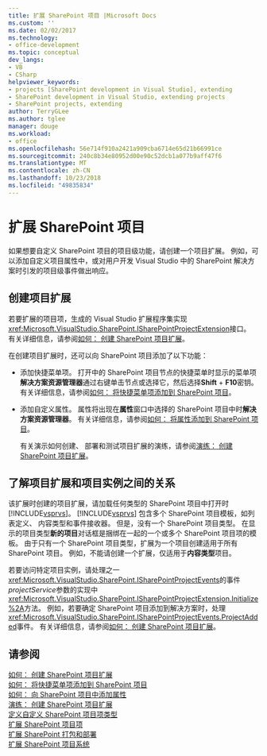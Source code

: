 ```yaml
---
title: 扩展 SharePoint 项目 |Microsoft Docs
ms.custom: ''
ms.date: 02/02/2017
ms.technology:
- office-development
ms.topic: conceptual
dev_langs:
- VB
- CSharp
helpviewer_keywords:
- projects [SharePoint development in Visual Studio], extending
- SharePoint development in Visual Studio, extending projects
- SharePoint projects, extending
author: TerryGLee
ms.author: tglee
manager: douge
ms.workload:
- office
ms.openlocfilehash: 56e714f910a2421a909cba6714e65d21b66991ce
ms.sourcegitcommit: 240c8b34e80952d00e90c52dcb1a077b9aff47f6
ms.translationtype: MT
ms.contentlocale: zh-CN
ms.lasthandoff: 10/23/2018
ms.locfileid: "49835834"
---
```

# <a name="extend-sharepoint-projects"></a>扩展 SharePoint 项目
  如果想要自定义 SharePoint 项目的项目级功能，请创建一个项目扩展。 例如，可以添加自定义项目属性中，或对用户开发 Visual Studio 中的 SharePoint 解决方案时引发的项目级事件做出响应。  
  
## <a name="create-project-extensions"></a>创建项目扩展
 若要扩展的项目项，生成的 Visual Studio 扩展程序集实现<xref:Microsoft.VisualStudio.SharePoint.ISharePointProjectExtension>接口。 有关详细信息，请参阅[如何： 创建 SharePoint 项目扩展](../sharepoint/how-to-create-a-sharepoint-project-extension.md)。  
  
 在创建项目扩展时，还可以向 SharePoint 项目添加了以下功能：  
  
- 添加快捷菜单项。 打开中的 SharePoint 项目节点的快捷菜单时显示的菜单项**解决方案资源管理器**通过右键单击节点或选择它，然后选择**Shift** + **F10**密钥。 有关详细信息，请参阅[如何： 将快捷菜单项添加到 SharePoint 项目](../sharepoint/how-to-add-a-shortcut-menu-item-to-sharepoint-projects.md)。  
  
- 添加自定义属性。 属性将出现在**属性**窗口中选择的 SharePoint 项目中时**解决方案资源管理器**。 有关详细信息，请参阅[如何： 将属性添加到 SharePoint 项目](../sharepoint/how-to-add-a-property-to-sharepoint-projects.md)。  
  
  有关演示如何创建、 部署和测试项目扩展的演练，请参阅[演练： 创建 SharePoint 项目扩展](../sharepoint/walkthrough-creating-a-sharepoint-project-extension.md)。  
  
## <a name="understand-the-relationship-between-project-extensions-and-project-instances"></a>了解项目扩展和项目实例之间的关系
 该扩展时创建的项目扩展，请加载任何类型的 SharePoint 项目中打开时[!INCLUDE[vsprvs](../sharepoint/includes/vsprvs-md.md)]。 [!INCLUDE[vsprvs](../sharepoint/includes/vsprvs-md.md)] 包含多个 SharePoint 项目模板，如列表定义、 内容类型和事件接收器。 但是，没有一个 SharePoint 项目类型。 在显示的项目类型**新的项目**对话框是捆绑在一起的一个或多个 SharePoint 项目项的模板。 由于只有一个 SharePoint 项目类型，扩展为一个项目创建适用于所有 SharePoint 项目。 例如，不能请创建一个扩展，仅适用于**内容类型**项目。  
  
 若要访问特定项目实例，请处理之一<xref:Microsoft.VisualStudio.SharePoint.ISharePointProjectEvents>的事件*projectService*参数的实现中<xref:Microsoft.VisualStudio.SharePoint.ISharePointProjectExtension.Initialize%2A>方法。 例如，若要确定 SharePoint 项目添加到解决方案时，处理<xref:Microsoft.VisualStudio.SharePoint.ISharePointProjectEvents.ProjectAdded>事件。 有关详细信息，请参阅[如何： 创建 SharePoint 项目扩展](../sharepoint/how-to-create-a-sharepoint-project-extension.md)。  
  
## <a name="see-also"></a>请参阅
 [如何： 创建 SharePoint 项目扩展](../sharepoint/how-to-create-a-sharepoint-project-extension.md)   
 [如何： 将快捷菜单项添加到 SharePoint 项目](../sharepoint/how-to-add-a-shortcut-menu-item-to-sharepoint-projects.md)   
 [如何： 向 SharePoint 项目中添加属性](../sharepoint/how-to-add-a-property-to-sharepoint-projects.md)   
 [演练： 创建 SharePoint 项目扩展](../sharepoint/walkthrough-creating-a-sharepoint-project-extension.md)   
 [定义自定义 SharePoint 项目项类型](../sharepoint/defining-custom-sharepoint-project-item-types.md)   
 [扩展 SharePoint 项目项](../sharepoint/extending-sharepoint-project-items.md)   
 [扩展 SharePoint 打包和部署](../sharepoint/extending-sharepoint-packaging-and-deployment.md)   
 [扩展 SharePoint 项目系统](../sharepoint/extending-the-sharepoint-project-system.md)  
  
  
